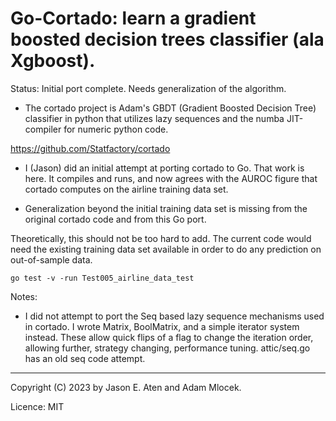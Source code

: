 # Go-Cortado: learn a gradient boosted decision trees classifier (ala Xgboost).

Status: Initial port complete. Needs generalization of the algorithm.

- The cortado project is Adam's GBDT (Gradient Boosted Decision Tree) classifier in python
that utilizes lazy sequences and the numba JIT-compiler 
for numeric python code.

https://github.com/Statfactory/cortado

- I (Jason) did an initial attempt at porting cortado to Go.
That work is here. It compiles and runs, and now agrees
with the AUROC figure that cortado computes on the
airline training data set.

- Generalization beyond the initial training data set 
is missing from the original cortado code and from this Go port.

Theoretically, this should not be too hard to add. The 
current code would need the existing training data set available 
in order to do any prediction on out-of-sample data.

~~~
go test -v -run Test005_airline_data_test
~~~

Notes: 

- I did not attempt to port the Seq based lazy sequence
mechanisms used in cortado. I wrote Matrix, BoolMatrix,
and a simple iterator system instead. These allow quick flips
of a flag to change the iteration order, allowing further,
strategy changing, performance tuning. attic/seq.go has 
an old seq code attempt.

---

Copyright (C) 2023 by Jason E. Aten and Adam Mlocek.

Licence: MIT
